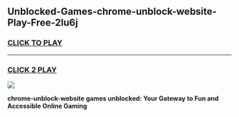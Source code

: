 
## Unblocked-Games-chrome-unblock-website-Play-Free-2lu6j
<h3>
<a href="https://premium76.site?title=chrome-unblock-website&ref=10A">CLICK TO PLAY</a></h3>
<hr>

<h3>
<a href="https://premium76.site?title=chrome-unblock-website&ref=10A">CLICK 2 PLAY</a>
  
</h3>

<a href="https://premium76.site?title=chrome-unblock-website&ref=10A"><img src="https://clearcache.store/games.png"></a>


**chrome-unblock-website games unblocked: Your Gateway to Fun and Accessible Online Gaming**
